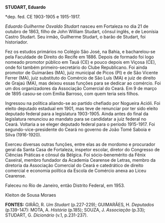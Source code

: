 **STUDART, Eduardo**

\*dep. fed. CE 1903-1905 e 1915-1917.

*Eduardo Guilherme Osvaldo Studart* nasceu em Fortaleza no dia 21 de
outubro de 1863, filho de John William Studart, cônsul inglês, e de
Leonísia Castro Studart. Seu irmão, Guilherme Studart, o barão de
Studart, foi historiador.

Fez os estudos primários no Colégio São José, na Bahia, e bacharelou-se
pela Faculdade de Direito do Recife em 1886. Depois de formado foi logo
nomeado promotor público em Tauá (CE) e pouco depois em Viçosa (CE),
onde foi também primeiro-secretário do Clube Republicano. Foi ainda
promotor de Guimarães (MA), juiz municipal de Picos (PI) e de São
Vicente Ferrer (MA), juiz substituto do Comércio de São Luís (MA) e juiz
de direito de Grajaú (MA), mas deixou essas funções para se dedicar ao
comércio. Foi um dos organizadores da Associação Comercial do Ceará. Em
9 de março de 1895 casou-se com Emília Barroso, com quem teria seis
filhos.

Ingressou na política aliando-se ao partido chefiado por Nogueira
Acióli. Foi eleito deputado estadual em 1901, mas teve de renunciar por
ter sido eleito deputado federal para a legislatura 1903-1905. Ainda
antes do final da legislatura renunciou ao mandato para se candidatar a
juiz federal no Ceará. Voltaria a se eleger deputado federal para o
período 1915-1917. Foi segundo-vice-presidente do Ceará no governo de
João Tomé Saboia e Silva (1916-1920).

Exerceu diversas outras funções, entre elas as de mordomo e procurador
geral da Santa Casa de Fortaleza, inspetor escolar, diretor do Congresso
de Ciências Práticas e cônsul da Bélgica. Foi sócio-benemérito da Fênix
Caxeiral, membro fundador da Academia Cearense de Letras, membro da
diretoria da Associação Comercial do Ceará e catedrático de direito
comercial e economia política da Escola de Comércio anexa ao Liceu
Cearense.

Faleceu no Rio de Janeiro, então Distrito Federal, em 1953.

Kleiton de Sousa Moraes

**FONTES:** GIRÃO, R. *Um Studart* (p.227-229); GUIMARÃES, H.
*Deputados* (p.139-147): MOTA, A. *História* (p.185); SOUZA, J.
*Associação* (p.33); STUDART, G. *Dicionário* (v.1, p.231-237).
